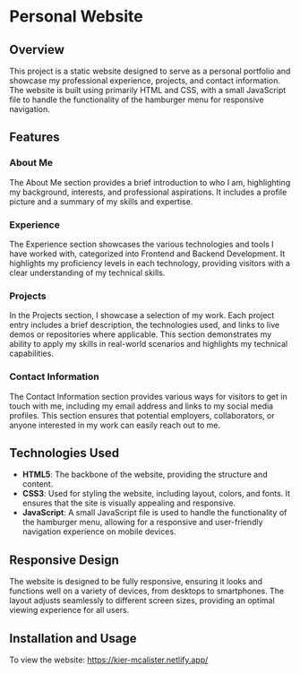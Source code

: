 # Personal Website

## Overview

This project is a static website designed to serve as a personal portfolio and showcase my professional experience, projects, and contact information. The website is built using primarily HTML and CSS, with a small JavaScript file to handle the functionality of the hamburger menu for responsive navigation.

## Features

### About Me
The About Me section provides a brief introduction to who I am, highlighting my background, interests, and professional aspirations. It includes a profile picture and a summary of my skills and expertise.

### Experience
The Experience section showcases the various technologies and tools I have worked with, categorized into Frontend and Backend Development. It highlights my proficiency levels in each technology, providing visitors with a clear understanding of my technical skills.

### Projects
In the Projects section, I showcase a selection of my work. Each project entry includes a brief description, the technologies used, and links to live demos or repositories where applicable. This section demonstrates my ability to apply my skills in real-world scenarios and highlights my technical capabilities.

### Contact Information
The Contact Information section provides various ways for visitors to get in touch with me, including my email address and links to my social media profiles. This section ensures that potential employers, collaborators, or anyone interested in my work can easily reach out to me.

## Technologies Used

- **HTML5**: The backbone of the website, providing the structure and content.
- **CSS3**: Used for styling the website, including layout, colors, and fonts. It ensures that the site is visually appealing and responsive.
- **JavaScript**: A small JavaScript file is used to handle the functionality of the hamburger menu, allowing for a responsive and user-friendly navigation experience on mobile devices.

## Responsive Design

The website is designed to be fully responsive, ensuring it looks and functions well on a variety of devices, from desktops to smartphones. The layout adjusts seamlessly to different screen sizes, providing an optimal viewing experience for all users.

## Installation and Usage

To view the website:
https://kier-mcalister.netlify.app/
